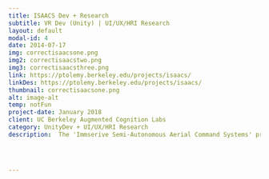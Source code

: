 ```yaml
---
title: ISAACS Dev + Research
subtitle: VR Dev (Unity) | UI/UX/HRI Research
layout: default
modal-id: 4
date: 2014-07-17
img: correctisaacsone.png
img2: correctisaacstwo.png
img3: correctisaacsthree.png
link: https://ptolemy.berkeley.edu/projects/isaacs/
linkDes: https://ptolemy.berkeley.edu/projects/isaacs/
thumbnail: correctisaacsone.png
alt: image-alt
temp: notFun
project-date: January 2018
client: UC Berkeley Augmented Cognition Labs
category: UnityDev + UI/UX/HRI Research
description:  The 'Immserive Semi-Autonomous Aerial Command Systems' project is a research project dedicated to exploring the most intuitive and efficient UAV control systems. More specifically, I worked as a Unity developer creating the main VR interface to test our hypothesis that the increased spatial awareness of VR would make drones safer and easier to control. This project has spanned over 3 years and I worked about 15 hours a week as a Unity developer, undergraduate researcher, and author of the ISAACS research paper. 




---
```

